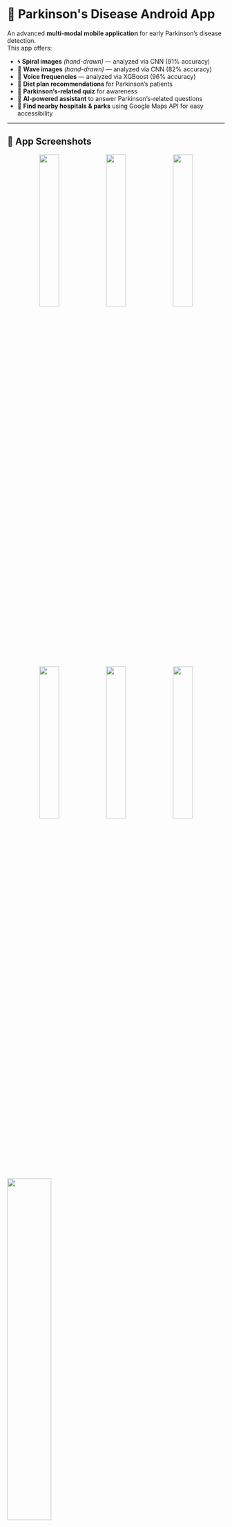 # 🧠 Parkinson's Disease Android App

An advanced **multi-modal mobile application** for early Parkinson’s disease detection.  
This app offers:  
- 🌀 **Spiral images** *(hand-drawn)* — analyzed via CNN (91% accuracy)  
- 🌊 **Wave images** *(hand-drawn)* — analyzed via CNN (82% accuracy)  
- 🎤 **Voice frequencies** — analyzed via XGBoost (96% accuracy)  
- 🍏 **Diet plan recommendations** for Parkinson’s patients  
- 📝 **Parkinson’s-related quiz** for awareness  
- 🤖 **AI-powered assistant** to answer Parkinson’s-related questions  
- 🏥 **Find nearby hospitals & parks** using Google Maps API for easy accessibility  

---

## 📸 App Screenshots

<p align="center">
  <img src="https://github.com/user-attachments/assets/91771e58-359f-4de0-a99a-daf87fbc05d7" width="30%" />
  <img src="https://github.com/user-attachments/assets/2a7ab551-19e8-4d04-937a-03dd36e0947e" width="30%" />
  <img src="https://github.com/user-attachments/assets/93a6f5af-6d5a-4a9f-be4d-45746723e699" width="30%" />
</p>

<p align="center">
  <img src="https://github.com/user-attachments/assets/8b15aacb-778a-4eff-be15-cc610313012b" width="30%" />
  <img src="https://github.com/user-attachments/assets/40cbb47a-2f71-49fa-a452-f4308673dba7" width="30%" />
  <img src="https://github.com/user-attachments/assets/3c99b695-eead-4fd8-a3c1-b8bfa517ae3d" width="30%" />
</p>

<p align="left">
  <img src="https://github.com/user-attachments/assets/34e7062b-a0ca-43f0-befb-4863ac592c05" width="45%" />
</p>
